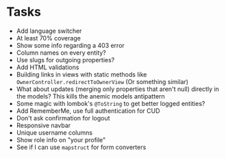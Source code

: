 # Tasks
* Add language switcher
* At least 70% coverage
* Show some info regarding a 403 error
* Column names on every entity?
* Use slugs for outgoing properties?
* Add HTML validations
* Building links in views with static methods like `OwnerController.redirectToOwnerView` (Or something similar)
* What about updates (merging only properties that aren't null) directly in the models? This kills the anemic models antipattern
* Some magic with lombok's `@ToString` to get better logged entities?
* Add RememberMe, use full authentication for CUD
* Don't ask confirmation for logout
* Responsive navbar
* Unique username columns
* Show role info on "your profile"
* See if I can use `mapstruct` for form converters
